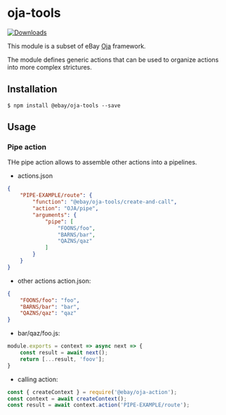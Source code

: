 # oja-tools

[![Downloads](https://img.shields.io/npm/dm/oja-tools.svg)](http://npm-stat.com/charts.html?package=oja-tools)

This module is a subset of eBay [Oja](https://github.com/eBay/oja#readme) framework.

The module defines generic actions that can be used to organize actions into more complex strictures.

## Installation

```
$ npm install @ebay/oja-tools --save
```

## Usage

### Pipe action

THe pipe action allows to assemble other actions into a pipelines.

* actions.json

```json
{
    "PIPE-EXAMPLE/route": {
        "function": "@ebay/oja-tools/create-and-call",
        "action": "OJA/pipe",
        "arguments": {
            "pipe": [
                "FOONS/foo",
                "BARNS/bar",
                "QAZNS/qaz"
            ]
        }
    }
}
```

* other actions action.json:

```json
{
    "FOONS/foo": "foo",
    "BARNS/bar": "bar",
    "QAZNS/qaz": "qaz"
}
```

* bar/qaz/foo.js:

```js
module.exports = context => async next => {
    const result = await next();
    return [...result, 'foov'];
}
```

* calling action:

```js
const { createContext } = require('@ebay/oja-action');
const context = await createContext();
const result = await context.action('PIPE-EXAMPLE/route');
```
